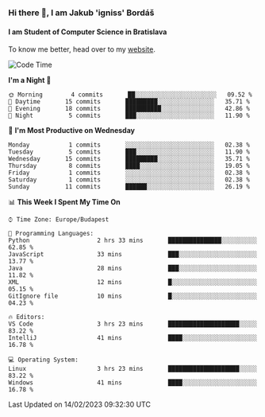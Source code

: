 ### Hi there 👋, I am Jakub 'igniss' Bordáš

#### I am Student of Computer Science in Bratislava
To know me better, head over to my [website](https://bordas.sk).


<!--START_SECTION:waka-->
![Code Time](http://img.shields.io/badge/Code%20Time-1%2C035%20hrs%2031%20mins-blue)

**I'm a Night 🦉** 

```text
🌞 Morning        4 commits       ██░░░░░░░░░░░░░░░░░░░░░░░   09.52 % 
🌆 Daytime       15 commits       █████████░░░░░░░░░░░░░░░░   35.71 % 
🌃 Evening       18 commits       ██████████░░░░░░░░░░░░░░░   42.86 % 
🌙 Night          5 commits       ███░░░░░░░░░░░░░░░░░░░░░░   11.90 % 

```
📅 **I'm Most Productive on Wednesday** 

```text
Monday           1 commits       ░░░░░░░░░░░░░░░░░░░░░░░░░   02.38 % 
Tuesday          5 commits       ███░░░░░░░░░░░░░░░░░░░░░░   11.90 % 
Wednesday       15 commits       █████████░░░░░░░░░░░░░░░░   35.71 % 
Thursday         8 commits       ████░░░░░░░░░░░░░░░░░░░░░   19.05 % 
Friday           1 commits       ░░░░░░░░░░░░░░░░░░░░░░░░░   02.38 % 
Saturday         1 commits       ░░░░░░░░░░░░░░░░░░░░░░░░░   02.38 % 
Sunday          11 commits       ██████░░░░░░░░░░░░░░░░░░░   26.19 % 

```


📊 **This Week I Spent My Time On** 

```text
⌚︎ Time Zone: Europe/Budapest

💬 Programming Languages: 
Python                   2 hrs 33 mins       ███████████████░░░░░░░░░░   62.85 % 
JavaScript               33 mins             ███░░░░░░░░░░░░░░░░░░░░░░   13.77 % 
Java                     28 mins             ███░░░░░░░░░░░░░░░░░░░░░░   11.82 % 
XML                      12 mins             █░░░░░░░░░░░░░░░░░░░░░░░░   05.15 % 
GitIgnore file           10 mins             █░░░░░░░░░░░░░░░░░░░░░░░░   04.23 % 

🔥 Editors: 
VS Code                  3 hrs 23 mins       ████████████████████░░░░░   83.22 % 
IntelliJ                 41 mins             ████░░░░░░░░░░░░░░░░░░░░░   16.78 % 

💻 Operating System: 
Linux                    3 hrs 23 mins       ████████████████████░░░░░   83.22 % 
Windows                  41 mins             ████░░░░░░░░░░░░░░░░░░░░░   16.78 % 

```


 Last Updated on 14/02/2023 09:32:30 UTC
<!--END_SECTION:waka-->
